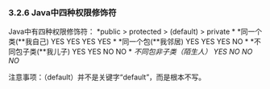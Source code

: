 ### 3.2.6 Java中四种权限修饰符

Java中有四种权限修饰符：
           *public  >  protected >  (default)  >  private
\* *同一个类(**我自己)    YES    YES     YES     YES
\* *同一个包(**我邻居)    YES    YES     YES     NO
\* *不同包子类(**我儿子)   YES    YES     NO     NO
\* *不同包非子类（陌生人） YES    NO     NO     NO*
 
 注意事项：（default）并不是关键字“default”，而是根本不写。